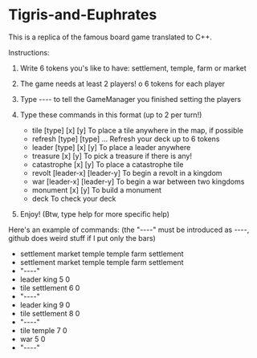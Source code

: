 # Tigris-and-Euphrates

This is a replica of the famous board game translated to C++.

Instructions:
1) Write 6 tokens you's like to have: settlement, temple, farm or market

2) The game needs at least 2 players! o 6 tokens for each player

3) Type ---- to tell the GameManager you finished setting the players

4) Type these commands in this format (up to 2 per turn!)
    - tile [type] [x] [y] To place a tile anywhere in the map, if possible
    - refresh [type] [type] ... Refresh your deck up to 6 tokens
    - leader [type] [x] [y] To place a leader anywhere						 
    - treasure [x] [y] To pick a treasure if there is any!						  
    - catastrophe [x] [y] To place a catastrophe tile		  
    - revolt [leader-x] [leader-y] To begin a revolt in a kingdom			  
    - war [leader-x] [leader-y] To begin a war between two kingdoms		  
    - monument [x] [y] To build a monument
    - deck To check your deck	
    
5) Enjoy! (Btw, type help for more specific help)

Here's an example of commands: (the "----" must be introduced as ----, github does weird stuff if I put only the bars)

- settlement market temple temple farm settlement
- settlement market temple temple farm settlement 
- "----"
- leader king 5 0 
- tile settlement 6 0 
- "----"
- leader king 9 0 
- tile settlement 8 0 
- "----"
- tile temple 7 0 
- war 5 0 
- "----"
